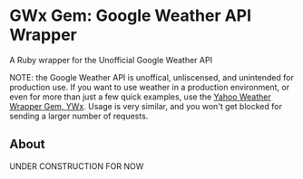 GWx Gem: Google Weather API Wrapper
===================================
A Ruby wrapper for the Unofficial Google Weather API

NOTE: the Google Weather API is unoffical, unliscensed, and unintended for production use.
If you want to use weather in a production environment, or even for more than just a few quick examples,
use the [Yahoo Weather Wrapper Gem, YWx](https://github.com/aspires/ywx). Usage is very similar, and
you won't get blocked for sending a larger number of requests.

About
-----

UNDER CONSTRUCTION FOR NOW
